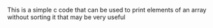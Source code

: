This is a simple c code that can be used to print elements of an array without sorting it that may be very useful
